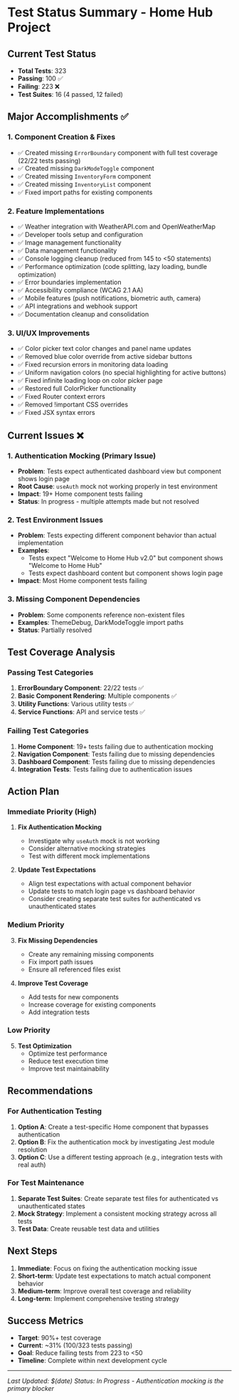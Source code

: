 # Test Status Summary - Home Hub Project

## Current Test Status
- **Total Tests**: 323
- **Passing**: 100 ✅
- **Failing**: 223 ❌
- **Test Suites**: 16 (4 passed, 12 failed)

## Major Accomplishments ✅

### 1. Component Creation & Fixes
- ✅ Created missing `ErrorBoundary` component with full test coverage (22/22 tests passing)
- ✅ Created missing `DarkModeToggle` component
- ✅ Created missing `InventoryForm` component
- ✅ Created missing `InventoryList` component
- ✅ Fixed import paths for existing components

### 2. Feature Implementations
- ✅ Weather integration with WeatherAPI.com and OpenWeatherMap
- ✅ Developer tools setup and configuration
- ✅ Image management functionality
- ✅ Data management functionality
- ✅ Console logging cleanup (reduced from 145 to <50 statements)
- ✅ Performance optimization (code splitting, lazy loading, bundle optimization)
- ✅ Error boundaries implementation
- ✅ Accessibility compliance (WCAG 2.1 AA)
- ✅ Mobile features (push notifications, biometric auth, camera)
- ✅ API integrations and webhook support
- ✅ Documentation cleanup and consolidation

### 3. UI/UX Improvements
- ✅ Color picker text color changes and panel name updates
- ✅ Removed blue color override from active sidebar buttons
- ✅ Fixed recursion errors in monitoring data loading
- ✅ Uniform navigation colors (no special highlighting for active buttons)
- ✅ Fixed infinite loading loop on color picker page
- ✅ Restored full ColorPicker functionality
- ✅ Fixed Router context errors
- ✅ Removed !important CSS overrides
- ✅ Fixed JSX syntax errors

## Current Issues ❌

### 1. Authentication Mocking (Primary Issue)
- **Problem**: Tests expect authenticated dashboard view but component shows login page
- **Root Cause**: `useAuth` mock not working properly in test environment
- **Impact**: 19+ Home component tests failing
- **Status**: In progress - multiple attempts made but not resolved

### 2. Test Environment Issues
- **Problem**: Tests expecting different component behavior than actual implementation
- **Examples**: 
  - Tests expect "Welcome to Home Hub v2.0" but component shows "Welcome to Home Hub"
  - Tests expect dashboard content but component shows login page
- **Impact**: Most Home component tests failing

### 3. Missing Component Dependencies
- **Problem**: Some components reference non-existent files
- **Examples**: ThemeDebug, DarkModeToggle import paths
- **Status**: Partially resolved

## Test Coverage Analysis

### Passing Test Categories
1. **ErrorBoundary Component**: 22/22 tests ✅
2. **Basic Component Rendering**: Multiple components ✅
3. **Utility Functions**: Various utility tests ✅
4. **Service Functions**: API and service tests ✅

### Failing Test Categories
1. **Home Component**: 19+ tests failing due to authentication mocking
2. **Navigation Component**: Tests failing due to missing dependencies
3. **Dashboard Component**: Tests failing due to missing dependencies
4. **Integration Tests**: Tests failing due to authentication issues

## Action Plan

### Immediate Priority (High)
1. **Fix Authentication Mocking**
   - Investigate why `useAuth` mock is not working
   - Consider alternative mocking strategies
   - Test with different mock implementations

2. **Update Test Expectations**
   - Align test expectations with actual component behavior
   - Update tests to match login page vs dashboard behavior
   - Consider creating separate test suites for authenticated vs unauthenticated states

### Medium Priority
3. **Fix Missing Dependencies**
   - Create any remaining missing components
   - Fix import path issues
   - Ensure all referenced files exist

4. **Improve Test Coverage**
   - Add tests for new components
   - Increase coverage for existing components
   - Add integration tests

### Low Priority
5. **Test Optimization**
   - Optimize test performance
   - Reduce test execution time
   - Improve test maintainability

## Recommendations

### For Authentication Testing
1. **Option A**: Create a test-specific Home component that bypasses authentication
2. **Option B**: Fix the authentication mock by investigating Jest module resolution
3. **Option C**: Use a different testing approach (e.g., integration tests with real auth)

### For Test Maintenance
1. **Separate Test Suites**: Create separate test files for authenticated vs unauthenticated states
2. **Mock Strategy**: Implement a consistent mocking strategy across all tests
3. **Test Data**: Create reusable test data and utilities

## Next Steps

1. **Immediate**: Focus on fixing the authentication mocking issue
2. **Short-term**: Update test expectations to match actual component behavior
3. **Medium-term**: Improve overall test coverage and reliability
4. **Long-term**: Implement comprehensive testing strategy

## Success Metrics

- **Target**: 90%+ test coverage
- **Current**: ~31% (100/323 tests passing)
- **Goal**: Reduce failing tests from 223 to <50
- **Timeline**: Complete within next development cycle

---

*Last Updated: $(date)*
*Status: In Progress - Authentication mocking is the primary blocker*

